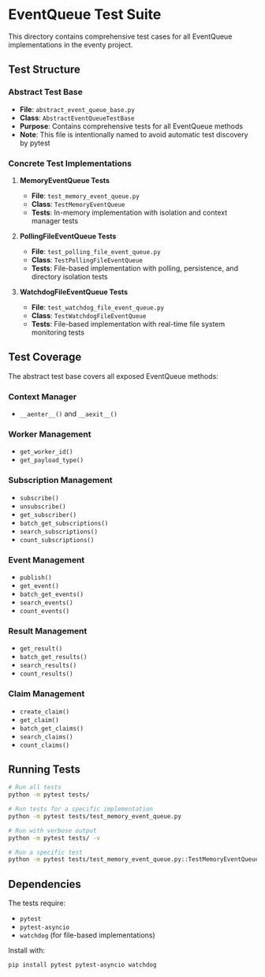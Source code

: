# EventQueue Test Suite

This directory contains comprehensive test cases for all EventQueue implementations in the eventy project.

## Test Structure

### Abstract Test Base
- **File**: `abstract_event_queue_base.py`
- **Class**: `AbstractEventQueueTestBase`
- **Purpose**: Contains comprehensive tests for all EventQueue methods
- **Note**: This file is intentionally named to avoid automatic test discovery by pytest

### Concrete Test Implementations

1. **MemoryEventQueue Tests**
   - **File**: `test_memory_event_queue.py`
   - **Class**: `TestMemoryEventQueue`
   - **Tests**: In-memory implementation with isolation and context manager tests

2. **PollingFileEventQueue Tests**
   - **File**: `test_polling_file_event_queue.py`
   - **Class**: `TestPollingFileEventQueue`
   - **Tests**: File-based implementation with polling, persistence, and directory isolation tests

3. **WatchdogFileEventQueue Tests**
   - **File**: `test_watchdog_file_event_queue.py`
   - **Class**: `TestWatchdogFileEventQueue`
   - **Tests**: File-based implementation with real-time file system monitoring tests

## Test Coverage

The abstract test base covers all exposed EventQueue methods:

### Context Manager
- `__aenter__()` and `__aexit__()`

### Worker Management
- `get_worker_id()`
- `get_payload_type()`

### Subscription Management
- `subscribe()`
- `unsubscribe()`
- `get_subscriber()`
- `batch_get_subscriptions()`
- `search_subscriptions()`
- `count_subscriptions()`

### Event Management
- `publish()`
- `get_event()`
- `batch_get_events()`
- `search_events()`
- `count_events()`

### Result Management
- `get_result()`
- `batch_get_results()`
- `search_results()`
- `count_results()`

### Claim Management
- `create_claim()`
- `get_claim()`
- `batch_get_claims()`
- `search_claims()`
- `count_claims()`

## Running Tests

```bash
# Run all tests
python -m pytest tests/

# Run tests for a specific implementation
python -m pytest tests/test_memory_event_queue.py

# Run with verbose output
python -m pytest tests/ -v

# Run a specific test
python -m pytest tests/test_memory_event_queue.py::TestMemoryEventQueue::test_get_worker_id
```

## Dependencies

The tests require:
- `pytest`
- `pytest-asyncio`
- `watchdog` (for file-based implementations)

Install with:
```bash
pip install pytest pytest-asyncio watchdog
```